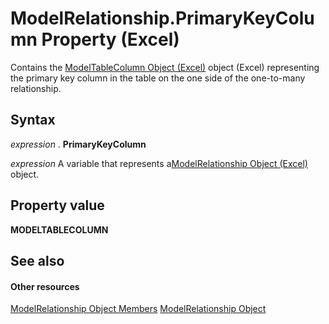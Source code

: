 
# ModelRelationship.PrimaryKeyColumn Property (Excel)

Contains the [ModelTableColumn Object (Excel)](8deb1b62-c089-e0c3-0320-2d4596e8f6e3.md) object (Excel) representing the primary key column in the table on the one side of the one-to-many relationship.


## Syntax

 _expression_ . **PrimaryKeyColumn**

 _expression_ A variable that represents a[ModelRelationship Object (Excel)](8b0a7fad-06a5-178d-c5b2-96fc5528a3cc.md) object.


## Property value

 **MODELTABLECOLUMN**


## See also


#### Other resources


[ModelRelationship Object Members](99df4e0d-c661-5c52-30e5-5470b6918a8f.md)
[ModelRelationship Object](8b0a7fad-06a5-178d-c5b2-96fc5528a3cc.md)
